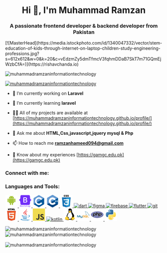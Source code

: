 
<h1 align="center">Hi 👋, I'm Muhammad Ramzan</h1>
<h3 align="center">A passionate frontend developer & backend developer from Pakistan</h3>
<!-- <img align="right" alt="Coding" width="400" src="https://https://www.softprodigy.com/wp-content/uploads/2021/02/SP-97.gif"> -->
[![MasterHead](https://media.istockphoto.com/id/1340047332/vector/stem-education-of-kids-through-internet-on-laptop-children-study-engineering-professions.jpg?s=612x612&w=0&k=20&c=vEdzmZy5dmTfmcV3fqhmDDaB7SkT7m71GQmEjWzbCfA=)](https://rishavchanda.io)

<p align="left"> <img src="https://komarev.com/ghpvc/?username=muhammadramzaninformationtechnology&label=Profile%20views&color=0e75b6&style=flat" alt="muhammadramzaninformationtechnology" /> </p>

<p align="left"> <a href="https://github.com/ryo-ma/github-profile-trophy"><img src="https://github-profile-trophy.vercel.app/?username=muhammadramzaninformationtechnology" alt="muhammadramzaninformationtechnology" /></a> </p>

- 🔭 I’m currently working on **Laravel**

- 🌱 I’m currently learning **laravel**

- 👨‍💻 All of my projects are available at [https://muhammadramzaninformationtechnology.github.io/profile/](https://muhammadramzaninformationtechnology.github.io/profile/)

- 💬 Ask me about **HTML,Css,javascript,jquery mysql & Php**

- 📫 How to reach me **ramzanhameed094@gmail.com**

- 📄 Know about my experiences [https://gamgc.edu.pk](https://gamgc.edu.pk)


<h3 align="left">Connect with me:</h3>
<p align="left">
</p>

<h3 align="left">Languages and Tools:</h3>
<p align="left"> <a href="https://developer.android.com" target="_blank" rel="noreferrer"> <img src="https://raw.githubusercontent.com/devicons/devicon/master/icons/android/android-original-wordmark.svg" alt="android" width="40" height="40"/> </a> <a href="https://getbootstrap.com" target="_blank" rel="noreferrer"> <img src="https://raw.githubusercontent.com/devicons/devicon/master/icons/bootstrap/bootstrap-plain-wordmark.svg" alt="bootstrap" width="40" height="40"/> </a> <a href="https://www.cprogramming.com/" target="_blank" rel="noreferrer"> <img src="https://raw.githubusercontent.com/devicons/devicon/master/icons/c/c-original.svg" alt="c" width="40" height="40"/> </a> <a href="https://www.w3schools.com/cpp/" target="_blank" rel="noreferrer"> <img src="https://raw.githubusercontent.com/devicons/devicon/master/icons/cplusplus/cplusplus-original.svg" alt="cplusplus" width="40" height="40"/> </a> <a href="https://www.w3schools.com/css/" target="_blank" rel="noreferrer"> <img src="https://raw.githubusercontent.com/devicons/devicon/master/icons/css3/css3-original-wordmark.svg" alt="css3" width="40" height="40"/> </a> <a href="https://dart.dev" target="_blank" rel="noreferrer"> <img src="https://www.vectorlogo.zone/logos/dartlang/dartlang-icon.svg" alt="dart" width="40" height="40"/> </a> <a href="https://www.figma.com/" target="_blank" rel="noreferrer"> <img src="https://www.vectorlogo.zone/logos/figma/figma-icon.svg" alt="figma" width="40" height="40"/> </a> <a href="https://firebase.google.com/" target="_blank" rel="noreferrer"> <img src="https://www.vectorlogo.zone/logos/firebase/firebase-icon.svg" alt="firebase" width="40" height="40"/> </a> <a href="https://flutter.dev" target="_blank" rel="noreferrer"> <img src="https://www.vectorlogo.zone/logos/flutterio/flutterio-icon.svg" alt="flutter" width="40" height="40"/> </a> <a href="https://git-scm.com/" target="_blank" rel="noreferrer"> <img src="https://www.vectorlogo.zone/logos/git-scm/git-scm-icon.svg" alt="git" width="40" height="40"/> </a> <a href="https://www.w3.org/html/" target="_blank" rel="noreferrer"> <img src="https://raw.githubusercontent.com/devicons/devicon/master/icons/html5/html5-original-wordmark.svg" alt="html5" width="40" height="40"/> </a> <a href="https://www.java.com" target="_blank" rel="noreferrer"> <img src="https://raw.githubusercontent.com/devicons/devicon/master/icons/java/java-original.svg" alt="java" width="40" height="40"/> </a> <a href="https://developer.mozilla.org/en-US/docs/Web/JavaScript" target="_blank" rel="noreferrer"> <img src="https://raw.githubusercontent.com/devicons/devicon/master/icons/javascript/javascript-original.svg" alt="javascript" width="40" height="40"/> </a> <a href="https://kotlinlang.org" target="_blank" rel="noreferrer"> <img src="https://www.vectorlogo.zone/logos/kotlinlang/kotlinlang-icon.svg" alt="kotlin" width="40" height="40"/> </a> <a href="https://www.linux.org/" target="_blank" rel="noreferrer"> <img src="https://raw.githubusercontent.com/devicons/devicon/master/icons/linux/linux-original.svg" alt="linux" width="40" height="40"/> </a> <a href="https://www.mysql.com/" target="_blank" rel="noreferrer"> <img src="https://raw.githubusercontent.com/devicons/devicon/master/icons/mysql/mysql-original-wordmark.svg" alt="mysql" width="40" height="40"/> </a> <a href="https://www.php.net" target="_blank" rel="noreferrer"> <img src="https://raw.githubusercontent.com/devicons/devicon/master/icons/php/php-original.svg" alt="php" width="40" height="40"/> </a> <a href="https://www.python.org" target="_blank" rel="noreferrer"> <img src="https://raw.githubusercontent.com/devicons/devicon/master/icons/python/python-original.svg" alt="python" width="40" height="40"/> </a> </p>

<p><img align="left" src="https://github-readme-stats.vercel.app/api/top-langs?username=muhammadramzaninformationtechnology&show_icons=true&locale=en&layout=compact" alt="muhammadramzaninformationtechnology" /></p>

<p>&nbsp;<img align="center" src="https://github-readme-stats.vercel.app/api?username=muhammadramzaninformationtechnology&show_icons=true&locale=en" alt="muhammadramzaninformationtechnology" /></p>

<p><img align="center" src="https://github-readme-streak-stats.herokuapp.com/?user=muhammadramzaninformationtechnology&" alt="muhammadramzaninformationtechnology" /></p>
